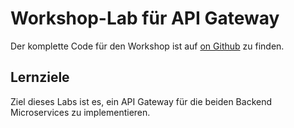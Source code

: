 # Workshop-Lab für API Gateway

Der komplette Code für den Workshop ist auf [on Github](http://github.com/andifalk/spring-microservices-workshop) zu finden.

## Lernziele
Ziel dieses Labs ist es, ein API Gateway für die beiden Backend Microservices zu implementieren.


